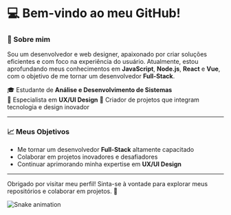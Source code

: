 # 💻 Bem-vindo ao meu GitHub!

### 👋 Sobre mim
Sou um desenvolvedor e web designer, apaixonado por criar soluções eficientes e com foco na experiência do usuário. Atualmente, estou aprofundando meus conhecimentos em **JavaScript**, **Node.js**, **React** e **Vue**, com o objetivo de me tornar um desenvolvedor **Full-Stack**.  

🎓 Estudante de **Análise e Desenvolvimento de Sistemas**  
🎨 Especialista em **UX/UI Design**
🚀 Criador de projetos que integram tecnologia e design inovador  

---

### 📈 Meus Objetivos
- Me tornar um desenvolvedor **Full-Stack** altamente capacitado  
- Colaborar em projetos inovadores e desafiadores  
- Continuar aprimorando minha expertise em **UX/UI Design**  

---

Obrigado por visitar meu perfil! Sinta-se à vontade para explorar meus repositórios e colaborar em projetos. 🚀

![Snake animation](https://github.com/SEU-USUARIO/SEU-USUARIO/blob/output/github-contribution-grid-snake.svg)
